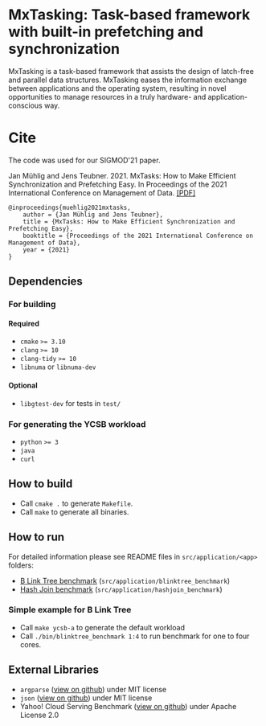 # MxTasking: Task-based framework with built-in prefetching and synchronization

MxTasking is a task-based framework that assists the design of latch-free and parallel data structures. 
MxTasking eases the information exchange between applications and the operating system, resulting in novel opportunities to manage resources in a truly hardware- and application-conscious way.

# Cite 
The code was used for our SIGMOD'21 paper.

Jan Mühlig and Jens Teubner. 2021. MxTasks: How to Make Efficient Synchronization and Prefetching Easy. In Proceedings of the 2021 International Conference on Management of Data. [[PDF]](http://dbis.cs.tu-dortmund.de/TODO)

    @inproceedings{muehlig2021mxtasks,
        author = {Jan Mühlig and Jens Teubner},
        title = {MxTasks: How to Make Efficient Synchronization and Prefetching Easy},
        booktitle = {Proceedings of the 2021 International Conference on Management of Data},
        year = {2021}    
    }

## Dependencies
### For building
#### Required
* `cmake` `>= 3.10`
* `clang` `>= 10`
* `clang-tidy` `>= 10`
* `libnuma` or `libnuma-dev`

#### Optional
* `libgtest-dev` for tests in `test/`

### For generating the YCSB workload
* `python` `>= 3`
* `java`
* `curl`

## How to build
* Call `cmake .` to generate `Makefile`.
* Call `make` to generate all binaries.

## How to run
For detailed information please see README files in `src/application/<app>` folders:
* [B Link Tree benchmark](src/application/blinktree_benchmark/README.md)  (`src/application/blinktree_benchmark`)
* [Hash Join benchmark](src/application/hashjoin_benchmark/README.md) (`src/application/hashjoin_benchmark`)

### Simple example for B Link Tree
* Call `make ycsb-a` to generate the default workload
* Call `./bin/blinktree_benchmark 1:4` to run benchmark for one to four cores.

## External Libraries
* `argparse` ([view on github](https://github.com/p-ranav/argparse)) under MIT license
* `json` ([view on github](https://github.com/nlohmann/json)) under MIT license
* Yahoo! Cloud Serving Benchmark ([view on github](https://github.com/brianfrankcooper/YCSB)) under  Apache License 2.0
